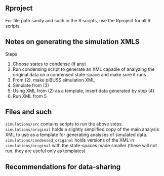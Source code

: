 ## Rproject
For file path sanity and such in the R scripts, use the Rproject for all R scripts.

## Notes on generating the simulation XMLS
Steps

1. Choose states to condense (if any)
2. Run condensing script to generate an XML capable of analyzing the original data on a condensed state-space and make sure it runs
3. From (2), make piBUSS simulation XML
4. Simulate from (3)
5. Using XML from (2) as a template, insert data generated by step (4)
6. Run XML from 5


## Files and such
`simulations/src` contains scripts to run the above steps.
`simulations/original` holds a slightly simplified copy of the main analysis XML to use as a template for generating analyses of simulated data.
`simulations/condensed_original` holds versions of the XML in `simulations/original` with the state-spaces made smaller (these will not run, they are useful only as templates)

## Recommendations for data-sharing
